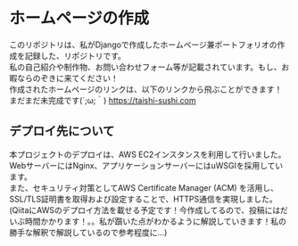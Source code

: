 # ホームページの作成
このリポジトリは、私がDjangoで作成したホームページ兼ポートフォリオの作成を記録した、リポジトリです。  
私の自己紹介や制作物、お問い合わせフォーム等が記載されています。もし、お暇ならのぞきに来てください！  
作成されたホームページのリンクは、以下のリンクから飛ぶことができます！  
まだまだ未完成です(´;ω;｀)
https://taishi-sushi.com  

## デプロイ先について
本プロジェクトのデプロイは、AWS EC2インスタンスを利用して行いました。  
WebサーバーにはNginx、アプリケーションサーバーにはuWSGIを採用しています。  
また、セキュリティ対策としてAWS Certificate Manager (ACM) を活用し、SSL/TLS証明書を取得および設定することで、HTTPS通信を実現しました。
(QiitaにAWSのデプロイ方法を載せる予定です！今作成してるので、投稿にはだいぶ時間かかります！。。私が躓いた点がわかるように解説していきます！私の勝手な解釈で解説しているので参考程度に...)

